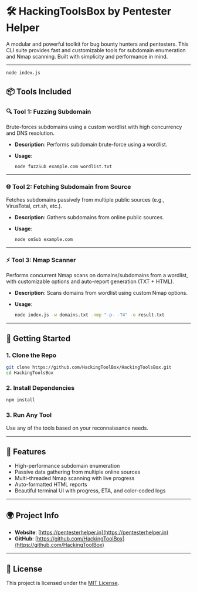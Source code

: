 # 🛠️ HackingToolsBox by Pentester Helper

A modular and powerful toolkit for bug bounty hunters and pentesters. This CLI suite provides fast and customizable tools for subdomain enumeration and Nmap scanning. Built with simplicity and performance in mind.

---
  ```bash
  node index.js
  ```
## 📦 Tools Included

### 🔍 Tool 1: Fuzzing Subdomain

Brute-forces subdomains using a custom wordlist with high concurrency and DNS resolution.

* **Description**: Performs subdomain brute-force using a wordlist.
* **Usage**:

  ```bash
  node fuzzSub example.com wordlist.txt
  ```

---

### 🌐 Tool 2: Fetching Subdomain from Source

Fetches subdomains passively from multiple public sources (e.g., VirusTotal, crt.sh, etc.).

* **Description**: Gathers subdomains from online public sources.
* **Usage**:

  ```bash
  node onSub example.com
  ```

---

### ⚡ Tool 3: Nmap Scanner

Performs concurrent Nmap scans on domains/subdomains from a wordlist, with customizable options and auto-report generation (TXT + HTML).

* **Description**: Scans domains from wordlist using custom Nmap options.
* **Usage**:

  ```bash
  node index.js -w domains.txt -nmp "-p- -T4" -o result.txt
  ```

---

## 🚀 Getting Started

### 1. Clone the Repo

```bash
git clone https://github.com/HackingToolBox/HackingToolsBox.git
cd HackingToolsBox
```

### 2. Install Dependencies

```bash
npm install
```

### 3. Run Any Tool

Use any of the tools based on your reconnaissance needs.

---

## 🧠 Features

* High-performance subdomain enumeration
* Passive data gathering from multiple online sources
* Multi-threaded Nmap scanning with live progress
* Auto-formatted HTML reports
* Beautiful terminal UI with progress, ETA, and color-coded logs

---

## 🌍 Project Info

* **Website**: [https://pentesterhelper.in](https://pentesterhelper.in)
* **GitHub**: [https://github.com/HackingToolBox](https://github.com/HackingToolBox)

---

## 📜 License

This project is licensed under the [MIT License](LICENSE).

